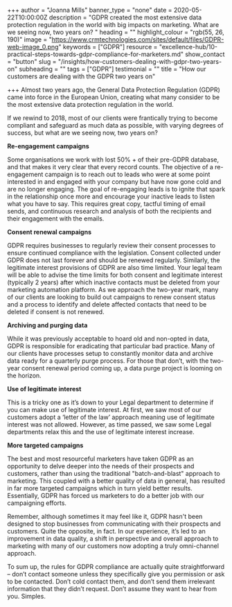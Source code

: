 +++
author = "Joanna Mills"
banner_type = "none"
date = 2020-05-22T10:00:00Z
description = "GDPR created the most extensive data protection regulation in the world with big impacts on marketing. What are we seeing now, two years on? "
heading = ""
highlight_colour = "rgb(55, 26, 190)"
image = "https://www.crmtechnologies.com/sites/default/files/GDPR-web-image_0.png"
keywords = ["GDPR"]
resource = "excellence-hub/10-practical-steps-towards-gdpr-compliance-for-marketers.md"
show_contact = "button"
slug = "/insights/how-customers-dealing-with-gdpr-two-years-on"
subheading = ""
tags = ["GDPR"]
testimonial = ""
title = "How our customers are dealing with the GDPR two years on"

+++
Almost two years ago, the General Data Protection Regulation (GDPR) came into force in the European Union, creating what many consider to be the most extensive data protection regulation in the world.

If we rewind to 2018, most of our clients were frantically trying to become compliant and safeguard as much data as possible, with varying degrees of success, but what are we seeing now, two years on?

**Re-engagement campaigns**

Some organisations we work with lost 50% + of their pre-GDPR database, and that makes it very clear that every record counts. The objective of a re-engagement campaign is to reach out to leads who were at some point interested in and engaged with your company but have now gone cold and are no longer engaging. The goal of re-engaging leads is to ignite that spark in the relationship once more and encourage your inactive leads to listen what you have to say. This requires great copy, tactful timing of email sends, and continuous research and analysis of both the recipients and their engagement with the emails.

**Consent renewal campaigns**

GDPR requires businesses to regularly review their consent processes to ensure continued compliance with the legislation. Consent collected under GDPR does not last forever and should be renewed regularly. Similarly, the legitimate interest provisions of GDPR are also time limited. Your legal team will be able to advise the time limits for both consent and legitimate interest (typically 2 years) after which inactive contacts must be deleted from your marketing automation platform. As we approach the two-year mark, many of our clients are looking to build out campaigns to renew consent status and a process to identify and delete affected contacts that need to be deleted if consent is not renewed.

**Archiving and purging data**

While it was previously acceptable to hoard old and non-opted in data, GDPR is responsible for eradicating that particular bad practice. Many of our clients have processes setup to constantly monitor data and archive data ready for a quarterly purge process. For those that don’t, with the two-year consent renewal period coming up, a data purge project is looming on the horizon.

**Use of legitimate interest**

This is a tricky one as it’s down to your Legal department to determine if you can make use of legitimate interest. At first, we saw most of our customers adopt a ‘letter of the law’ approach meaning use of legitimate interest was not allowed. However, as time passed, we saw some Legal departments relax this and the use of legitimate interest increase.

**More targeted campaigns**

The best and most resourceful marketers have taken GDPR as an opportunity to delve deeper into the needs of their prospects and customers, rather than using the traditional "batch-and-blast" approach to marketing. This coupled with a better quality of data in general, has resulted in far more targeted campaigns which in turn yield better results. Essentially, GDPR has forced us marketers to do a better job with our campaigning efforts.

Remember, although sometimes it may feel like it, GDPR hasn't been designed to stop businesses from communicating with their prospects and customers. Quite the opposite, in fact. In our experience, it’s led to an improvement in data quality, a shift in perspective and overall approach to marketing with many of our customers now adopting a truly omni-channel approach.

To sum up, the rules for GDPR compliance are actually quite straightforward – don’t contact someone unless they specifically give you permission or ask to be contacted. Don’t cold contact them, and don’t send them irrelevant information that they didn’t request. Don’t assume they want to hear from you. Simples.
